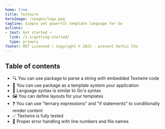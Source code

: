 ```yaml
---
home: true
title: Textwire
heroImage: /images/logo.png
tagline: Simple yet powerful template language for Go
actions:
- text: Get started →
  link: /1.x/getting-started/
  type: primary
footer: MIT Licensed | Copyright © 2023 - present Serhii Cho
---
```


## Table of contents

- 🔍 You can use package to parse a string with embedded Textwire code
- 📃 You can use package as a template system your application
- 🧩 Language syntax is similar to Go's syntax
- 🖼️ You can define layouts for your templates
- ❓ You can use "ternary expressions" and "if statements" to conditionally render content
- ✅ Textwire is fully tested
- 🚦 Proper error handling with line numbers and file names